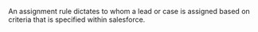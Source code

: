 An assignment rule dictates to whom a lead or case is assigned based on criteria that is specified within salesforce. 